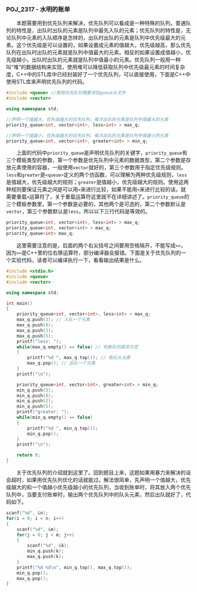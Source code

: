 ### POJ_2317 - 水明的账单
&emsp;&emsp;本题需要用到优先队列来解决，优先队列可以看成是一种特殊的队列。普通队列的特性是，出队时出队的元素是队列中最先入队的元素；优先队列的特性是，无论队列中元素的入队顺序是怎样的，出队时出队的元素是队列中优先级最大的元素。这个优先级是可以设置的，如果设置成元素的值越大，优先级越高，那么优先队列在出队时出队的元素就是队列中值最大的元素。相反的如果设置成值越小，优先级越小，出队时出队的元素就是队列中值最小的元素。优先队列一般用一种叫“堆”的数据结构来实现，使用堆可以降低获取队列中优先级最元素的时间复杂度，C++中的STL库中已经封装好了一个优先队列，可以直接使用，下面是C++中使用STL库来声明优先队列的代码。
```cpp
#include <queue> //使用优先队列需要添加queue头文件
#include <vector>

using namespace std;

//声明一个值越大，优先级越大的优先队列，每次出队的元素是队列中值最大的元素
priority_queue<int, vector<int>, less<int> > max_q;

//声明一个值越小，优先级越大的优先队列，每次出队的元素是队列中值最小的元素
priority_queue<int, vector<int>, greater<int> > min_q;
```
&emsp;&emsp;上面的代码中`priority_queue`是声明优先队列的关键字，`priority_queue`有三个模板类型的参数，第一个参数是优先队列中元素的数据类型，第二个参数是存放元素使用的容器，一般使用`vector`就好的，第三个参数用于指定优先级规则。`less`和`greater`是`<queue>`定义的两个仿函数，可以理解为两种优先级规则，`less`是值越大，优先级越大的规则；`greater`是值越小，优先级越大的规则。使用这两种规则要保证元素之间是可以用`<`来进行比较，如果不能用`<`来进行比较的话，就需要重载`<`运算符了，关于重载运算符这里就不在详细讲述了。`priority_queue`的三个模板参数里，第一个参数是必要的，其他两个是可选的，第二个参数默认是`vector`，第三个参数默认是`less`，所以以下三行代码是等效的。
```cpp
priority_queue<int, vector<int>, less<int> > max_q;
priority_queue<int, vector<int> > max_q;
priority_queue<int> max_q;
```
&emsp;&emsp;这里需要注意的是，后面的两个右尖括号之间要用空格隔开，不能写成`>>`，因为`>>`是C++里的位右移运算符，部分编译器会报错。下面是关于优先队列的一个实验代码，读者可以编译执行一下，看看输出结果是什么。
```cpp
#include <stdio.h>
#include <queue>
#include <vector>

using namespace std;

int main()
{
	priority_queue<int, vector<int>, less<int> > max_q;
	max_q.push(3); // 入队一个元素
	max_q.push(8);
	max_q.push(2);
	max_q.push(5);
	printf("less: ");
	while(max_q.empty() == false) // 判断队列是否为空
	{
		printf("%d ", max_q.top()); // 取队头元素
		max_q.pop(); // 出队一个元素
	}
	printf("\n");

	priority_queue<int, vector<int>, greater<int> > min_q;
	min_q.push(3);
	min_q.push(8);
	min_q.push(2);
	min_q.push(5);
	printf("greater: ");
	while(min_q.empty() == false)
	{
		printf("%d ", min_q.top());
		min_q.pop();
	}
	printf("\n");

	return 0;
}
```
&emsp;&emsp;关于优先队列的介绍就到这里了。回到题目上来，这题如果用暴力来解决的话会超时，如果用优先队列优化的话就能过。解法很简单，先声明一个值越大，优先级越大的和一个值越小优先级越小的优先队列，当收到账单时，将其放入两个优先队列中，当要支付账单时，输出两个优先队列中的队头元素，然后出队就好了，代码如下。
```cpp
scanf("%d", &n);
for(i = 0; i < n; i++)
{
	scanf("%d", &m);
	for(j = 0; j < m; j++)
	{
		scanf("%d", &k);
		min_q.push(k);
		max_q.push(k);
	}
	printf("%d %d\n", min_q.top(), max_q.top());
	min_q.pop();
	max_q.pop();
}
```
